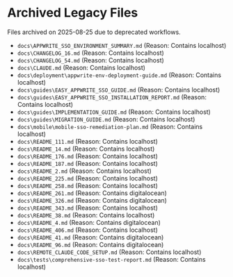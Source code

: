 # Archived Legacy Files

Files archived on 2025-08-25 due to deprecated workflows.

- `docs\APPWRITE_SSO_ENVIRONMENT_SUMMARY.md` (Reason: Contains localhost)
- `docs\CHANGELOG_16.md` (Reason: Contains localhost)
- `docs\CHANGELOG_54.md` (Reason: Contains localhost)
- `docs\CLAUDE.md` (Reason: Contains localhost)
- `docs\deployment\appwrite-env-deployment-guide.md` (Reason: Contains localhost)
- `docs\guides\EASY_APPWRITE_SSO_GUIDE.md` (Reason: Contains localhost)
- `docs\guides\EASY_APPWRITE_SSO_INSTALLATION_REPORT.md` (Reason: Contains localhost)
- `docs\guides\IMPLEMENTATION_GUIDE.md` (Reason: Contains localhost)
- `docs\guides\MIGRATION_GUIDE.md` (Reason: Contains localhost)
- `docs\mobile\mobile-sso-remediation-plan.md` (Reason: Contains localhost)
- `docs\README_111.md` (Reason: Contains localhost)
- `docs\README_14.md` (Reason: Contains localhost)
- `docs\README_176.md` (Reason: Contains localhost)
- `docs\README_187.md` (Reason: Contains localhost)
- `docs\README_2.md` (Reason: Contains localhost)
- `docs\README_225.md` (Reason: Contains localhost)
- `docs\README_258.md` (Reason: Contains localhost)
- `docs\README_261.md` (Reason: Contains digitalocean)
- `docs\README_326.md` (Reason: Contains digitalocean)
- `docs\README_343.md` (Reason: Contains localhost)
- `docs\README_38.md` (Reason: Contains localhost)
- `docs\README_4.md` (Reason: Contains digitalocean)
- `docs\README_406.md` (Reason: Contains localhost)
- `docs\README_41.md` (Reason: Contains digitalocean)
- `docs\README_96.md` (Reason: Contains digitalocean)
- `docs\REMOTE_CLAUDE_CODE_SETUP.md` (Reason: Contains localhost)
- `docs\tests\comprehensive-sso-test-report.md` (Reason: Contains localhost)
